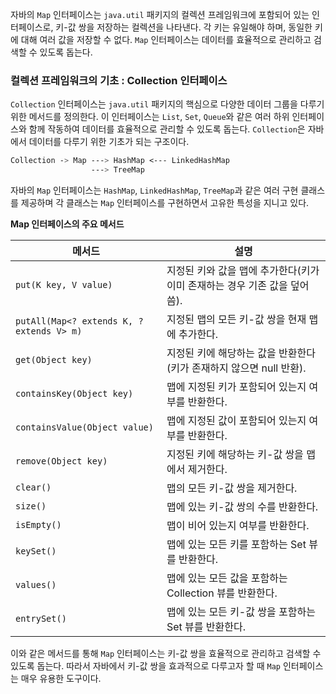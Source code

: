 자바의 `Map` 인터페이스는 `java.util` 패키지의 컬렉션 프레임워크에 포함되어 있는 인터페이스로, 키-값 쌍을 저장하는 컬렉션을 나타낸다. 각 키는 유일해야 하며, 동일한 키에 대해 여러 값을 저장할 수 없다. `Map` 인터페이스는 데이터를 효율적으로 관리하고 검색할 수 있도록 돕는다.

### 컬렉션 프레임워크의 기초 : Collection 인터페이스
`Collection` 인터페이스는 `java.util` 패키지의 핵심으로 다양한 데이터 그룹을 다루기 위한 메서드를 정의한다. 이 인터페이스는 `List`, `Set`, `Queue`와 같은 여러 하위 인터페이스와 함께 작동하여 데이터를 효율적으로 관리할 수 있도록 돕는다. `Collection`은 자바에서 데이터를 다루기 위한 기초가 되는 구조이다.
```css
Collection -> Map ---> HashMap <--- LinkedHashMap
                  ---> TreeMap
```
자바의 `Map` 인터페이스는 `HashMap`, `LinkedHashMap`, `TreeMap`과 같은 여러 구현 클래스를 제공하며 각 클래스는 `Map` 인터페이스를 구현하면서 고유한 특성을 지니고 있다.

**Map 인터페이스의 주요 메서드**

| 메서드                                       | 설명                                          |
| ----------------------------------------- | ------------------------------------------- |
| `put(K key, V value)`                     | 지정된 키와 값을 맵에 추가한다(키가 이미 존재하는 경우 기존 값을 덮어씀). |
| `putAll(Map<? extends K, ? extends V> m)` | 지정된 맵의 모든 키-값 쌍을 현재 맵에 추가한다.                |
| `get(Object key)`                         | 지정된 키에 해당하는 값을 반환한다(키가 존재하지 않으면 null 반환).   |
| `containsKey(Object key)`                 | 맵에 지정된 키가 포함되어 있는지 여부를 반환한다.                |
| `containsValue(Object value)`             | 맵에 지정된 값이 포함되어 있는지 여부를 반환한다.                |
| `remove(Object key)`                      | 지정된 키에 해당하는 키-값 쌍을 맵에서 제거한다.                |
| `clear()`                                 | 맵의 모든 키-값 쌍을 제거한다.                          |
| `size()`                                  | 맵에 있는 키-값 쌍의 수를 반환한다.                       |
| `isEmpty()`                               | 맵이 비어 있는지 여부를 반환한다.                         |
| `keySet()`                                | 맵에 있는 모든 키를 포함하는 Set 뷰를 반환한다.               |
| `values()`                                | 맵에 있는 모든 값을 포함하는 Collection 뷰를 반환한다.        |
| `entrySet()`                              | 맵에 있는 모든 키-값 쌍을 포함하는 Set 뷰를 반환한다.           |

이와 같은 메서드를 통해 `Map` 인터페이스는 키-값 쌍을 효율적으로 관리하고 검색할 수 있도록 돕는다. 따라서 자바에서 키-값 쌍을 효과적으로 다루고자 할 때 `Map` 인터페이스는 매우 유용한 도구이다.